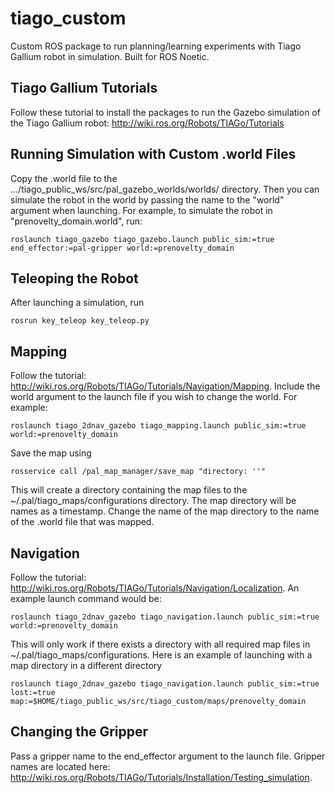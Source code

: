 # tiago_custom
Custom ROS package to run planning/learning experiments with Tiago Gallium robot in simulation. Built for ROS Noetic.

## Tiago Gallium Tutorials
Follow these tutorial to install the packages to run the Gazebo simulation of the Tiago Gallium robot: http://wiki.ros.org/Robots/TIAGo/Tutorials

## Running Simulation with Custom .world Files
Copy the .world file to the .../tiago_public_ws/src/pal_gazebo_worlds/worlds/ directory. Then you can simulate the robot in the world by passing the name to the "world" argument when launching. For example, to simulate the robot in "prenovelty_domain.world", run:

```
roslaunch tiago_gazebo tiago_gazebo.launch public_sim:=true end_effector:=pal-gripper world:=prenovelty_domain
``` 

## Teleoping the Robot
After launching a simulation, run

```
rosrun key_teleop key_teleop.py
```

## Mapping
Follow the tutorial: http://wiki.ros.org/Robots/TIAGo/Tutorials/Navigation/Mapping. Include the world argument to the launch file if you wish to change the world. For example: 

```
roslaunch tiago_2dnav_gazebo tiago_mapping.launch public_sim:=true world:=prenovelty_domain
```

Save the map using 

```
rosservice call /pal_map_manager/save_map "directory: ''"
```

This will create a directory containing the map files to the ~/.pal/tiago_maps/configurations directory. The map directory will be names as a timestamp. Change the name of the map directory to the name of the .world file that was mapped.

## Navigation
Follow the tutorial: http://wiki.ros.org/Robots/TIAGo/Tutorials/Navigation/Localization. An example launch command would be: 

```
roslaunch tiago_2dnav_gazebo tiago_navigation.launch public_sim:=true world:=prenovelty_domain
```

This will only work if there exists a directory with all required map files in ~/.pal/tiago_maps/configurations. Here is an example of launching with a map directory in a different directory

```
roslaunch tiago_2dnav_gazebo tiago_navigation.launch public_sim:=true lost:=true map:=$HOME/tiago_public_ws/src/tiago_custom/maps/prenovelty_domain
```

## Changing the Gripper
Pass a gripper name to the end_effector argument to the launch file. Gripper names are located here: http://wiki.ros.org/Robots/TIAGo/Tutorials/Installation/Testing_simulation.

